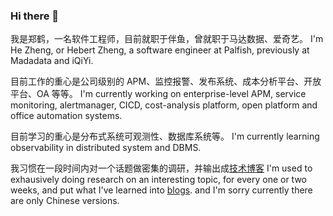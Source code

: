 ### Hi there 👋

我是郑鹤，一名软件工程师，目前就职于伴鱼，曾就职于马达数据、爱奇艺。
I'm He Zheng, or Hebert Zheng, a software engineer at Palfish, previously at Madadata and iQiYi.

目前工作的重心是公司级别的 APM、监控报警、发布系统、成本分析平台、开放平台、OA 等等。
I'm currently working on enterprise-level APM, service monitoring, alertmanager, CICD, cost-analysis platform, open platform and office automation systems.

目前学习的重心是分布式系统可观测性、数据库系统等。
I'm currently learning observability in distributed system and DBMS.

我习惯在一段时间内对一个话题做密集的调研，并输出成[技术博客](https://github.com/ZhengHe-MD/blog)
I'm used to exhausively doing research on an interesting topic, for every one or two weeks, and put what I've learned into [blogs](https://github.com/ZhengHe-MD/blog). and I'm sorry currently there are only Chinese versions.



<!--
**ZhengHe-MD/ZhengHe-MD** is a ✨ _special_ ✨ repository because its `README.md` (this file) appears on your GitHub profile.

Here are some ideas to get you started:

- 🔭 I’m currently working on ...
- 🌱 I’m currently learning ...
- 👯 I’m looking to collaborate on ...
- 🤔 I’m looking for help with ...
- 💬 Ask me about ...
- 📫 How to reach me: ...
- 😄 Pronouns: ...
- ⚡ Fun fact: ...
-->
